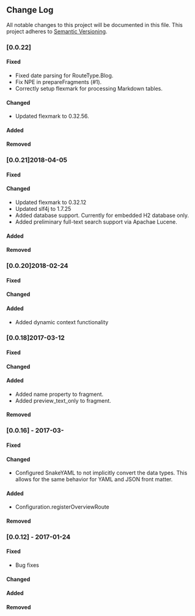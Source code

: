 ## Change Log
All notable changes to this project will be documented in this file.
This project adheres to [Semantic Versioning](http://semver.org/).

### [0.0.22]

#### Fixed
- Fixed date parsing for RouteType.Blog.
- Fix NPE in prepareFragments (#1).
- Correctly setup flexmark for processing Markdown tables.

#### Changed
- Updated flexmark to 0.32.56.

#### Added

#### Removed

### [0.0.21]2018-04-05

#### Fixed

#### Changed
- Updated flexmark to 0.32.12
- Updated slf4j to 1.7.25
- Added database support. Currently for embedded H2 database only.
- Added preliminary full-text search support via Apachae Lucene.

#### Added

#### Removed

### [0.0.20]2018-02-24

#### Fixed

#### Changed

#### Added
- Added dynamic context functionality

### [0.0.18]2017-03-12

#### Fixed

#### Changed

#### Added
- Added name property to fragment.
- Added preview_text_only to fragment.

#### Removed

### [0.0.16] - 2017-03-

#### Fixed

#### Changed
- Configured SnakeYAML to not implicitly convert the data types. This allows for the same behavior for YAML and JSON front matter.

#### Added
- Configuration.registerOverviewRoute

#### Removed

### [0.0.12] - 2017-01-24

#### Fixed
- Bug fixes

#### Changed

#### Added

#### Removed
